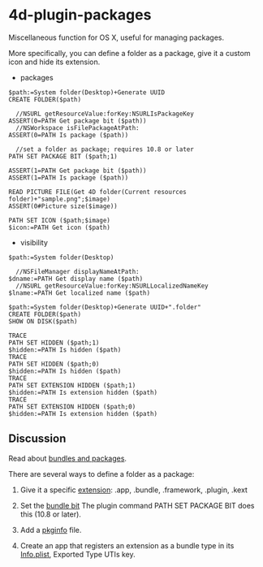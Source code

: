 # 4d-plugin-packages
Miscellaneous function for OS X, useful for managing packages.

More specifically, you can define a folder as a package, give it a custom icon and hide its extension.

* packages

```
$path:=System folder(Desktop)+Generate UUID
CREATE FOLDER($path)

  //NSURL getResourceValue:forKey:NSURLIsPackageKey
ASSERT(0=PATH Get package bit ($path))
  //NSWorkspace isFilePackageAtPath:
ASSERT(0=PATH Is package ($path))

  //set a folder as package; requires 10.8 or later
PATH SET PACKAGE BIT ($path;1)

ASSERT(1=PATH Get package bit ($path))
ASSERT(1=PATH Is package ($path))

READ PICTURE FILE(Get 4D folder(Current resources folder)+"sample.png";$image)
ASSERT(0#Picture size($image))

PATH SET ICON ($path;$image)
$icon:=PATH Get icon ($path)
```

* visibility

```
$path:=System folder(Desktop)

  //NSFileManager displayNameAtPath:
$dname:=PATH Get display name ($path)
  //NSURL getResourceValue:forKey:NSURLLocalizedNameKey
$lname:=PATH Get localized name ($path)

$path:=System folder(Desktop)+Generate UUID+".folder"
CREATE FOLDER($path)
SHOW ON DISK($path)

TRACE
PATH SET HIDDEN ($path;1)
$hidden:=PATH Is hidden ($path)
TRACE
PATH SET HIDDEN ($path;0)
$hidden:=PATH Is hidden ($path)
TRACE
PATH SET EXTENSION HIDDEN ($path;1)
$hidden:=PATH Is extension hidden ($path)
TRACE
PATH SET EXTENSION HIDDEN ($path;0)
$hidden:=PATH Is extension hidden ($path)
```

Discussion
---

Read about [bundles and packages](https://developer.apple.com/library/ios/documentation/CoreFoundation/Conceptual/CFBundles/AboutBundles/AboutBundles.html). 

There are several ways to define a folder as a package:

1. Give it a specific [extension](https://developer.apple.com/library/ios/documentation/CoreFoundation/Conceptual/CFBundles/AboutBundles/AboutBundles.html): .app, .bundle, .framework, .plugin, .kext

2. Set the [bundle bit](https://developer.apple.com/library/ios/documentation/FileManagement/Conceptual/FileSystemProgrammingGuide/FileSystemDetails/FileSystemDetails.html) The plugin command PATH SET PACKAGE BIT does this (10.8 or later).

3. Add a [pkginfo](https://developer.apple.com/library/mac/documentation/MacOSX/Conceptual/BPRuntimeConfig/Articles/ConfigApplications.html) file.

4. Create an app that registers an extension as a bundle type in its [Info.plist](https://developer.apple.com/library/ios/documentation/FileManagement/Conceptual/understanding_utis/understand_utis_declare/understand_utis_declare.html), Exported Type UTIs key.

